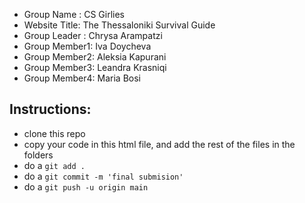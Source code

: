 - Group Name   : CS Girlies
- Website Title: The Thessaloniki Survival Guide
- Group Leader : Chrysa Arampatzi
- Group Member1: Iva Doycheva
- Group Member2: Aleksia Kapurani
- Group Member3: Leandra Krasniqi
- Group Member4: Maria Bosi

## Instructions:
- clone this repo
- copy your code in this html file, and add the rest of the files in the folders
- do a `git add .`
- do a `git commit -m 'final submision'`
- do a `git push -u origin main`